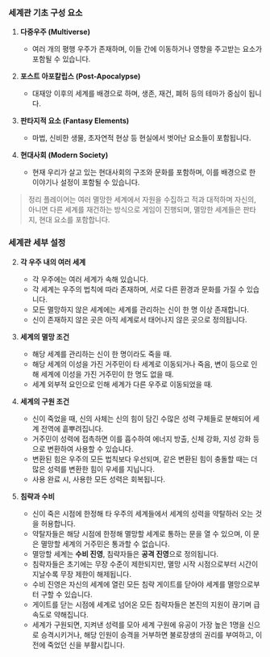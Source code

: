 ### 세계관 기초 구성 요소

1. **다중우주 (Multiverse)**

   - 여러 개의 평행 우주가 존재하며, 이들 간에 이동하거나 영향을 주고받는 요소가 포함될 수 있습니다.

2. **포스트 아포칼립스 (Post-Apocalypse)**

   - 대재앙 이후의 세계를 배경으로 하며, 생존, 재건, 폐허 등의 테마가 중심이 됩니다.

3. **판타지적 요소 (Fantasy Elements)**

   - 마법, 신비한 생물, 초자연적 현상 등 현실에서 벗어난 요소들이 포함됩니다.

4. **현대사회 (Modern Society)**
   - 현재 우리가 살고 있는 현대사회의 구조와 문화를 포함하며, 이를 배경으로 한 이야기나 설정이 포함될 수 있습니다.

> 정리
> 플레이어는 여러 멸망한 세계에서 자원을 수집하고 적과 대적하며 자신의, 아니면 다른 세계를 재건하는 방식으로 게임이 진행되며,
> 멸망한 세계들은 판타지, 현대 요소를 포함합니다.

### 세계관 세부 설정

2. **각 우주 내의 여러 세계**

   - 각 우주에는 여러 세계가 속해 있습니다.
   - 각 세계는 우주의 법칙에 따라 존재하며, 서로 다른 환경과 문화를 가질 수 있습니다.
   - 모든 멸망하지 않은 세계에는 세계를 관리하는 신이 한 명 이상 존재합니다.
   - 신이 존재하지 않은 곳은 아직 세계로서 태어나지 않은 곳으로 정의됩니다.

3. **세계의 멸망 조건**

   - 해당 세계를 관리하는 신이 한 명이라도 죽을 때.
   - 해당 세계의 이성을 가진 거주민이 타 세계로 이동되거나 죽음, 변이 등으로 인해 세계에 이성을 가진 거주민이 한 명도 없을 때.
   - 세계 외부적 요인으로 인해 세계가 다른 우주로 이동되었을 때.

4. **세계의 구원 조건**

   - 신이 죽었을 때, 신의 사체는 신의 힘이 담긴 수많은 성력 구체들로 분해되어 세계 전역에 흩뿌려집니다.
   - 거주민이 성력에 접촉하면 이를 흡수하여 에너지 방출, 신체 강화, 지성 강화 등으로 변환하여 사용할 수 있습니다.
   - 변환된 힘은 우주의 모든 법칙보다 우선되며, 같은 변환된 힘이 충돌할 때는 더 많은 성력를 변환한 힘이 우세를 지닙니다.
   - 사용 완료 시, 사용한 모든 성력은 회복됩니다.

5. **침략과 수비**
   - 신이 죽은 시점에 한정해 타 우주의 세계들에서 세계의 성력을 약탈하러 오는 것을 허용합니다.
   - 약탈자들은 해당 시점에 한정해 멸망할 세계로 통하는 문을 열 수 있으며, 이 문은 멸망할 세계의 거주민은 통과할 수 없습니다.
   - 멸망할 세계는 **수비 진영**, 침략자들은 **공격 진영**으로 정의됩니다.
   - 침략자들은 초기에는 무장 수준이 제한되지만, 멸망 시작 시점으로부터 시간이 지날수록 무장 제한이 해제됩니다.
   - 수비 진영은 자신의 세계에 열린 모든 침략 게이트를 닫아야 세계를 멸망으로부터 구할 수 있습니다.
   - 게이트를 닫는 시점에 세계로 넘어온 모든 침략자들은 본진의 지원이 끊기며 급속도로 약해집니다.
   - 세계가 구원되면, 지켜낸 성력를 모아 세계 구원에 유공이 가장 높은 1명을 신으로 승격시키거나, 해당 인원이 승격을 거부하면 불로장생의 권리를 부여하고, 이전에 죽었던 신을 부활시킵니다.
